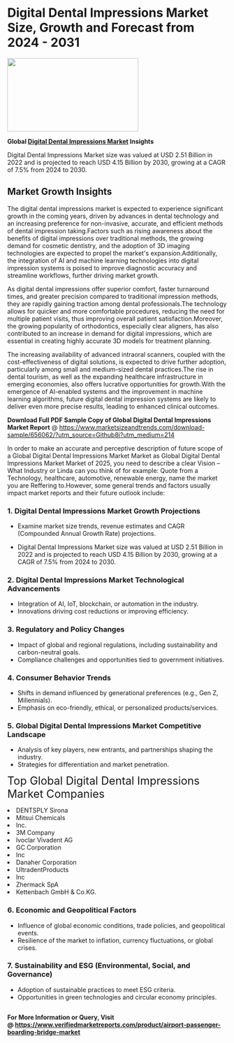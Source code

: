 <H1>Digital Dental Impressions Market Size, Growth and Forecast from 2024 - 2031</H1><img class="aligncenter size-medium wp-image-584254" src="https://thirdeyenews.in/wp-content/uploads/2024/09/Global-Market-Research-300x168.jpeg" alt="" width="300" height="168" /><p><strong>Global&nbsp;<a href="https://www.marketsizeandtrends.com/download-sample/656062/?utm_source=Github8j?utm_medium=214">Digital Dental Impressions Market</a> Insights</strong></p><p>Digital Dental Impressions Market size was valued at USD 2.51 Billion in 2022 and is projected to reach USD 4.15 Billion by 2030, growing at a CAGR of 7.5% from 2024 to 2030.</p><p><h2>Market Growth Insights</h2> <p>The digital dental impressions market is expected to experience significant growth in the coming years, driven by advances in dental technology and an increasing preference for non-invasive, accurate, and efficient methods of dental impression taking.Factors such as rising awareness about the benefits of digital impressions over traditional methods, the growing demand for cosmetic dentistry, and the adoption of 3D imaging technologies are expected to propel the market's expansion.Additionally, the integration of AI and machine learning technologies into digital impression systems is poised to improve diagnostic accuracy and streamline workflows, further driving market growth.</p> <p>As digital dental impressions offer superior comfort, faster turnaround times, and greater precision compared to traditional impression methods, they are rapidly gaining traction among dental professionals.The technology allows for quicker and more comfortable procedures, reducing the need for multiple patient visits, thus improving overall patient satisfaction.Moreover, the growing popularity of orthodontics, especially clear aligners, has also contributed to an increase in demand for digital impressions, which are essential in creating highly accurate 3D models for treatment planning.</p> <p>The increasing availability of advanced intraoral scanners, coupled with the cost-effectiveness of digital solutions, is expected to drive further adoption, particularly among small and medium-sized dental practices.The rise in dental tourism, as well as the expanding healthcare infrastructure in emerging economies, also offers lucrative opportunities for growth.With the emergence of AI-enabled systems and the improvement in machine learning algorithms, future digital dental impression systems are likely to deliver even more precise results, leading to enhanced clinical outcomes.</p> <p><span class=""><strong>Download Full PDF Sample Copy of Global Digital Dental Impressions Market Report</strong> @ <a href="https://www.marketsizeandtrends.com/download-sample/656062/?utm_source=Github8j?utm_medium=214" target="_blank">https://www.marketsizeandtrends.com/download-sample/656062/?utm_source=Github8j?utm_medium=214</a></span></p><p>In order to make an accurate and perceptive description of future scope of a Global&nbsp;Digital Dental Impressions Market Market as Global&nbsp;Digital Dental Impressions Market Market of 2025, you need to describe a clear Vision &ndash; What Industry or Linda can you think of for example: Quote from a Technology, healthcare, automotive, renewable energy, name the market you are Reffering to.However, some general trends and factors usually impact market reports and their future outlook include:</p><h3>1.&nbsp;<strong>Digital Dental Impressions Market Growth Projections</strong></h3><ul><li>Examine market size trends, revenue estimates and CAGR (Compounded Annual Growth Rate) projections.</li><li><p>Digital Dental Impressions Market size was valued at USD 2.51 Billion in 2022 and is projected to reach USD 4.15 Billion by 2030, growing at a CAGR of 7.5% from 2024 to 2030.</p></li></ul><h3>2.&nbsp;<strong>Digital Dental Impressions Market Technological Advancements</strong></h3><ul><li>Integration of AI, IoT, blockchain, or automation in the industry.</li><li>Innovations driving cost reductions or improving efficiency.</li></ul><h3>3.&nbsp;<strong>Regulatory and Policy Changes</strong></h3><ul><li>Impact of global and regional regulations, including sustainability and carbon-neutral goals.</li><li>Compliance challenges and opportunities tied to government initiatives.</li></ul><h3>4.&nbsp;<strong>Consumer Behavior Trends</strong></h3><ul><li>Shifts in demand influenced by generational preferences (e.g., Gen Z, Millennials).</li><li>Emphasis on eco-friendly, ethical, or personalized products/services.</li></ul><h3>5.&nbsp;<strong>Global Digital Dental Impressions Market Competitive Landscape</strong></h3><ul><li>Analysis of key players, new entrants, and partnerships shaping the industry.</li><li>Strategies for differentiation and market penetration.</li></ul><p data-pm-slice="1 1 []"><span style="color: inherit; font-family: inherit; font-size: 25px;">Top Global Digital Dental Impressions Market Companies</span></p><div class="" data-test-id=""><p><li>DENTSPLY Sirona</li><li> Mitsui Chemicals</li><li> Inc.</li><li> 3M Company</li><li> lvoclar Vivadent AG</li><li> GC Corporation</li><li> Inc</li><li> Danaher Corporation</li><li> UltradentProducts</li><li> Inc</li><li> Zhermack SpA</li><li> Kettenbach GmbH & Co.KG.</li></p></div><h3>6.&nbsp;<strong>Economic and Geopolitical Factors</strong></h3><ul><li>Influence of global economic conditions, trade policies, and geopolitical events.</li><li>Resilience of the market to inflation, currency fluctuations, or global crises.</li></ul><h3>7.&nbsp;<strong>Sustainability and ESG (Environmental, Social, and Governance)</strong></h3><ul><li>Adoption of sustainable practices to meet ESG criteria.</li><li>Opportunities in green technologies and circular economy principles.</li></ul><h2><strong style="font-size: 14px;">For More Information or Query, Visit @&nbsp;</strong><a style="background-color: #ffffff; font-size: 14px;" href="https://www.marketsizeandtrends.com/report/digital-dental-impressions-market/" target="_blank">https://www.verifiedmarketreports.com/product/airport-passenger-boarding-bridge-market</a></h2>